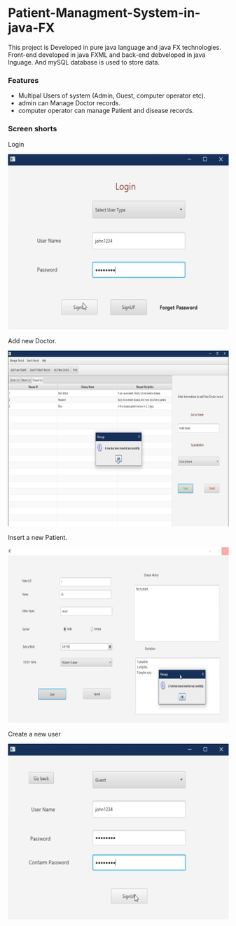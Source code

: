 # Patient-Managment-System-in-java-FX

<p>This project is Developed in pure java language and java FX technologies. 
Front-end developed in java FXML and back-end debveloped in java lnguage. And mySQL database is used to store data.</p>

<h3>Features</h3>

<ul>
<li>Multipal Users of system (Admin, Guest, computer operator etc).</li>
<li>admin can Manage Doctor records. </li>
<li>computer operator can manage Patient and disease records.</li></ul>

<h3>Screen shorts</h3>
  
  Login
  
<img src="assets/loginFx.PNG" width="600" height="400">
 
 Add new Doctor.
 
 <img src="assets/addDoctor.PNG" width="1000" height="400">
 
 Insert a new Patient.
 
 <img src="assets/addpatientFX.PNG" width="1000" height="400">

Create a new user

<img src="assets/signup.PNG" width="600" height="400">
